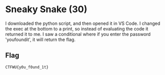 # Sneaky Snake (30)
I downloaded the python script, and then opened it in VS Code. I changed the exec at the bottom to a print, so instead of evaluating the code it returned it to me. I saw a conditional where if you enter the password 'youfoundit', it will return the flag.

## Flag
```
CTFWU{y0u_f0und_1t}
```